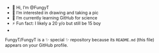 - 👋 Hi, I’m @FungyT
- 👀 I’m interested in drawing and taking a pic
- 🌱 I’m currently learning GitHub for science
- ⚡ Fun fact: I likely a 20 y/o but still be 15 boy
- 
FungyT/FungyT is a ✨ special ✨ repository because its `README.md` (this file) appears on your GitHub profile.

